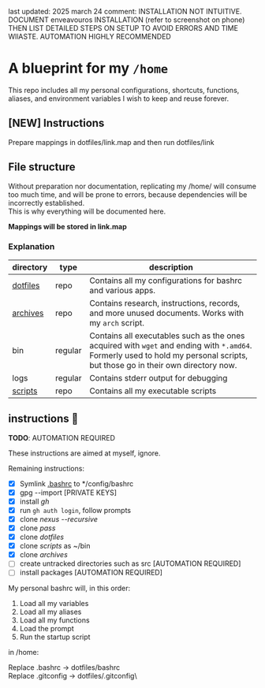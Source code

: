 last updated: 2025 march 24
comment: INSTALLATION NOT INTUITIVE. DOCUMENT enveavouros INSTALLATION (refer to screenshot on phone)
  THEN LIST DETAILED STEPS ON SETUP TO AVOID ERRORS AND TIME WllASTE. AUTOMATION HIGHLY RECOMMENDED

# A blueprint for my ```/home```

This repo includes all my personal configurations, shortcuts, functions, aliases, and environment
variables I wish to keep and reuse forever.

## [NEW] Instructions

Prepare mappings in dotfiles/link.map and then run dotfiles/link

## File structure

Without preparation nor documentation, replicating my /home/ will consume too much time, and will
be prone to errors, because dependencies will be incorrectly established.\
This is why everything will be documented here.

**Mappings will be stored in link.map**

### Explanation

|directory|type|description
|-|-|-|
|[dotfiles](https://github.com/bytesmith-ahmad/dotfiles)|repo|Contains all my configurations for bashrc and various apps.
|[archives](https://github.com/bytesmith-ahmad/archives)|repo|Contains research, instructions, records, and more unused documents. Works with my ```arch``` script.|
|bin|regular|Contains all executables such as the ones acquired with ```wget``` and ending with ```*.amd64```. Formerly used to hold my personal scripts, but those go in their own directory now.|
|logs|regular|Contains stderr output for debugging
|[scripts](https://github.com/bytesmith-ahmad/scripts)|repo|Contains all my executable scripts

## instructions 📜

**TODO**: AUTOMATION REQUIRED

These instructions are aimed at myself, ignore.

Remaining instructions:
- [x] Symlink <u>.bashrc</u> to */config/bashrc
- [x] gpg --import [PRIVATE KEYS]
- [x] install *gh*
- [x] run ```gh auth login```, follow prompts
- [x] clone *nexus --recursive*
- [x] clone *pass*
- [x] clone *dotfiles*
- [x] clone *scripts* as ~/bin
- [x] clone *archives*
- [ ] create untracked directories such as src [AUTOMATION REQUIRED]
- [ ] install packages [AUTOMATION REQUIRED]

My personal bashrc will, in this order:

1. Load all my variables
2. Load all my aliases
3. Load all my functions
4. Load the prompt
5. Run the startup script

in /home:

Replace .bashrc -> dotfiles/bashrc\
Replace .gitconfig -> dotfiles/.gitconfig\
